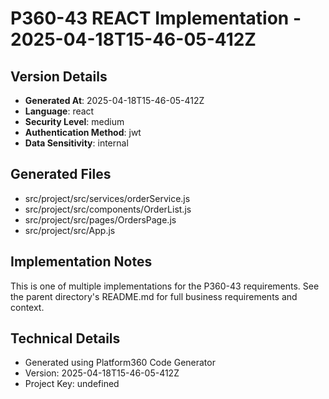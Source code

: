 # P360-43 REACT Implementation - 2025-04-18T15-46-05-412Z

## Version Details
- **Generated At**: 2025-04-18T15-46-05-412Z
- **Language**: react
- **Security Level**: medium
- **Authentication Method**: jwt
- **Data Sensitivity**: internal

## Generated Files
- src/project/src/services/orderService.js
- src/project/src/components/OrderList.js
- src/project/src/pages/OrdersPage.js
- src/project/src/App.js

## Implementation Notes
This is one of multiple implementations for the P360-43 requirements. See the parent directory's README.md for full business requirements and context.

## Technical Details
- Generated using Platform360 Code Generator
- Version: 2025-04-18T15-46-05-412Z
- Project Key: undefined
